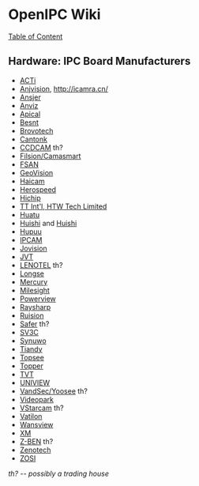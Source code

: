 # OpenIPC Wiki
[Table of Content](../README.md)

Hardware: IPC Board Manufacturers
---------------------------------
* [ACTi](https://www.acti.com/)
* [Anjvision](http://www.anjvision.com/), <http://icamra.cn/>
* [Ansjer](https://www.ansjer.com/)
* [Anviz](http://www.anviz.com/)
* [Apical](http://www.apical.com.cn/products/)
* [Besnt](http://www.besnt-cctv.com/)
* [Brovotech](https://brovotech.com/)
* [Cantonk](http://cantonk.com/)
* [CCDCAM](http://www.ccdcam.com/) th?
* [Filsion/Camasmart](http://www.camasmart.com/)
* [FSAN](http://www.fsan.cn/)
* [GeoVision](https://www.geovision.com.tw/)
* [Haicam](https://haicam.tech)
* [Herospeed](http://www.herospeed.net/en/)
* [Hichip](http://hichip.net/en/)
* [TT Int'l, HTW Tech Limited](http://www.cctv-camera.cc/)
* [Huatu](http://huatudigital.com/)
* [Huishi](https://web.archive.org/web/20220209053811/http://hscctvcn.com/ProductInfoCategory?categoryId=400431,400432,400433,400434,400435,400436&PageInfoId=0) and [Huishi](https://www.vatilon.cn/)
* [Hupuu](https://hupuu.com/category/camera-board)
* [IPCAM](http://www.ipcam.xin/)
* [Jovision](http://www.jovision.com/)
* [JVT](http://www.jvt.cc/)
* [LENOTEL](http://www.lenoteltechnology.com/) th?
* [Longse](http://www.longse.com/)
* [Mercury](https://www.mercurycom.com.cn/)
* [Milesight](http://www.milesight.com/)
* [Powerview](http://powerview.cn/en/)
* [Raysharp](http://raysharp.cn/en/)
* [Ruision](http://www.ruision.com/col/70560?lang=en)
* [Safer](http://www.safer.net.cn/) th?
* [SV3C](https://sv3c.com/)
* [Synuwo](http://www.sunywo.com/cn/product/41_0.shtml)
* [Tiandy](http://en.tiandy.com/)
* [Topsee](http://www.en.tpsee.com/product.html)
* [Topper](http://toppervision.com/index2.asp)
* [TVT](http://www.tvt.net.cn/)
* [UNIVIEW](http://uniview.com/)
* [VandSec/Yoosee](http://vandsec.com/) th?
* [Videopark](http://www.videopark.com.cn)
* [VStarcam](http://www.vstarcam.com/) th?
* [Vatilon](https://www.vatilon.cn/ProductInfoCategory?categoryId=400431,400432,400433,400434,400435,400436)
* [Wansview](http://wansview.com/)
* [XM](http://www.xiongmaitech.com/en/)
* [Z-BEN](http://www.z-ben.cn/) th?
* [Zenotech](http://www.videopark.com.cn)
* [ZOSI](https://www.zositech.com/)

_th? -- possibly a trading house_
